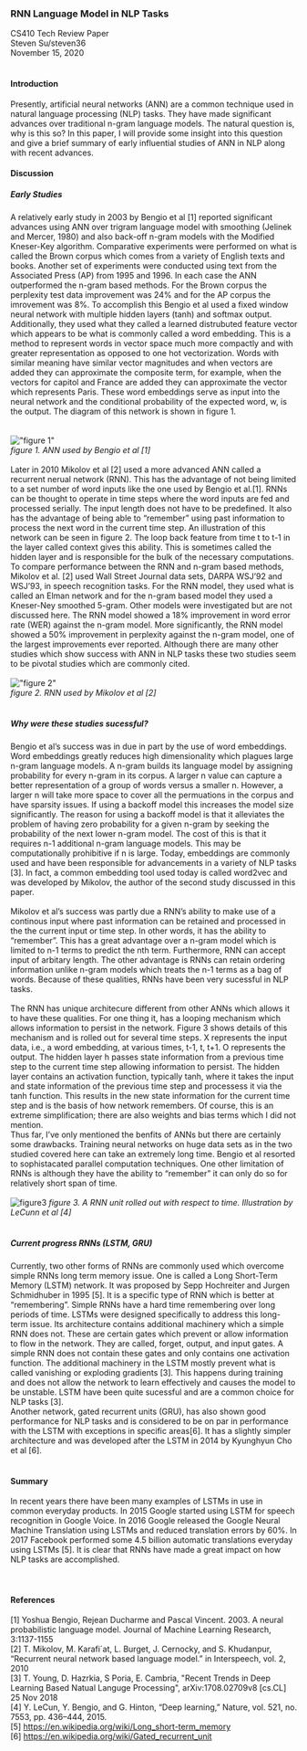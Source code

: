 ### RNN Language Model in NLP Tasks
CS410 Tech Review Paper</br>
Steven Su/steven36</br>
November 15, 2020
</br>
</br>
#### Introduction
Presently, artificial neural networks (ANN) are a common technique used in natural language processing (NLP) tasks.  They have made significant advances over traditional n-gram language models.  The natural question is, why is this so?  In this paper, I will provide some insight into this question and give a brief summary of early influential studies of ANN in NLP along with recent advances. 
</br>
#### Discussion 
##### Early Studies 
A relatively early study in 2003 by Bengio et al [1] reported significant advances using ANN over trigram language model with smoothing (Jelinek and Mercer, 1980) and also back-off n-gram models with the Modified Kneser-Key algorithm.  Comparative experiments were performed on what is called the Brown corpus which comes from a variety of English texts and books.  Another set of experiments were conducted using text from the Associated Press (AP) from 1995 and 1996.   In each case the ANN outperformed the n-gram based methods.  For the Brown corpus the perplexity test data improvement was 24% and for the AP corpus the imrovement was 8%.  To accomplish this Bengio et al used a fixed window neural network with multiple hidden layers (tanh) and  softmax output.  Additionally, they used what they called a learned distrubuted feature vector which appears to be what is commonly called a word embedding.  This is a method to represent words in vector space much more compactly and with greater representation as opposed to one hot vectorization.  Words with similar meaning have similar vector magnitudes and when vectors are added they can approximate the composite term, for example, when the vectors for capitol and France are added they can approximate the vector which represents Paris.  These word embeddings serve as input into the neural network and the conditional probability of the expected word, w, is the output.  The diagram of this network is shown in figure 1.   
</br>
</br>
!["figure 1"](bengio_ANN.png)
</br>
*figure 1.  ANN used by Bengio et al [1]*
</br>
</br>
Later in 2010 Mikolov et al [2] used a more advanced ANN called a recurrent nerual network (RNN).   This has the advantage of not being limited to a set number of word inputs like the one used by Bengio et al.[1].  RNNs can be thought to operate in time steps where the word inputs are fed and processed serially.  The input length does not have to be predefined.  It also has the advantage of being able to “remember” using past information to process the next word in the current time step.  An illustration of this network can be seen in figure 2.  The loop back feature from time t to t-1 in the layer called context gives this ability.  This is sometimes called the hidden layer and is responsible for the bulk of the necessary computations.  To compare performance between the RNN and n-gram based methods, Mikolov et al. [2] used Wall Street Journal data sets, DARPA WSJ’92 and WSJ’93, in speech recognition tasks.  For the RNN model, they used what is called an Elman network and for the n-gram based model they used a Kneser-Ney smoothed 5-gram.  Other models were investigated but are not discussed here.  The RNN model showed a 18% improvement in word error rate (WER) against the n-gram model.  More significantly, the RNN model showed a 50% improvement in perplexity against the n-gram model, one of the largest improvements ever reported.  Although there are many other studies which show success with ANN in NLP tasks these two studies seem to be pivotal studies which are commonly cited.
</br>
</br>
!["figure 2"](Milokov_RNN.png)
</br>
*figure 2.  RNN used by Mikolov et al [2]*
</br>
</br>
##### Why were these studies sucessful?
Bengio et al’s success was in due in part by the use of word embeddings.  Word embeddings greatly reduces high dimensionality which plagues large n-gram language models.  A n-gram builds its language model by assigning probability for every n-gram in its corpus.  A larger n value can capture a better representation of a group of words versus a smaller n.  However, a larger n will take more space to cover all the permuations in the corpus and have sparsity issues.  If using a backoff model this increases the model size significantly.  The reason for using a backoff model is that it alleviates the problem of having zero probability for a given n-gram by seeking the probability of the next lower n-gram model.  The cost of this is that it requires n-1 additional n-gram language models.  This may be computationally prohibitive if n is large.  Today, embeddings are commonly used and have been responsible for advancements in a variety of NLP tasks [3].   In fact, a common embedding tool used today is called word2vec and was developed by Mikolov, the author of the second study discussed in this paper.
</br>
</br>
Mikolov et al’s success was partly due a RNN’s ability to make use of a continous input where past information can be retained and processed in the the current input or time step.  In other words, it has the ability to “remember”.  This has a great advantage over a n-gram model which is limited to n-1 terms to predict the nth term.  Furthermore, RNN can accept input of arbitary length.  The other advantage is RNNs can retain ordering information unlike n-gram models which treats the n-1 terms as a bag of words.  Because of these qualities, RNNs have been very sucessful in NLP tasks.
</br>
</br>
The RNN has unique architecure different from other ANNs which allows it to have these qualities.  For one thing it, has a looping mechanism which allows information to persist in the network.  Figure 3 shows details of this mechanism and is rolled out for several time steps.  X represents the input data, i.e., a word embedding, at various times, t-1, t, t+1.  O represents the output.  The hidden layer h passes state information from a previous time step to the current time step allowing information to persist.  The hidden layer contains an activation function, typically tanh, where it takes the input and state information of the previous time step and processess it via the tanh function.  This results in the new state information for the current time step and is the basis of how network remembers.  Of course, this is an extreme simplification; there are also weights and bias terms which I did not mention.  
Thus far, I’ve only mentioned the benfits of ANNs but there are certainly some drawbacks.  Training neural networks on huge data sets as in the two studied covered here can take an extremely long time.  Bengio et al resorted to sophistacated parallel computation techniques.  One other limitation of RNNs is although they have the ability to “remember” it can only do so for relatively short span of time.
</br>
</br>
![figure3](LeCunn_RNN.png)
*figure 3.  A RNN unit rolled out with respect to time. Illustration by LeCunn et al [4]*
</br>
</br>
##### Current progress RNNs (LSTM, GRU)
Currently, two other forms of RNNs are commonly used which overcome simple RNNs long term memory issue.  One is called a Long Short-Term Memory (LSTM) network.  It was proposed by Sepp Hochreiter and Jurgen Schmidhuber in 1995 [5].  It is a specific type of RNN which is better at “remembering”.  Simple RNNs have a hard time remembering over long periods of time.  LSTMs were designed specifically to address this long-term issue.  Its architecture contains additional machinery which a simple RNN does not.  These are certain gates which prevent or allow information to flow in the network.  They are called, forget, output, and input gates.  A simple RNN does not contain these gates and only contains one activation function.  The additional machinery in the LSTM mostly prevent what is called vanishing or exploding gradients [3].  This happens during training and does not allow the network to learn effectively and causes the model to be unstable.  LSTM have been quite sucessful and are a common choice for NLP tasks [3].   
Another network, gated recurrent units (GRU), has also shown good performance for NLP tasks and is considered to be on par in performance with the LSTM with exceptions in specific areas[6].  It has a slightly simpler architecture and was developed after the LSTM in 2014 by Kyunghyun Cho et al [6].
</br>
</br>
#### Summary
In recent years there have been many examples of LSTMs in use in common everyday products.  In 2015 Google started using LSTM for speech recognition in Google Voice.  In 2016 Google released the Google Neural Machine Translation using LSTMs and reduced translation errors by 60%.  In 2017 Facebook performed some 4.5 billion automatic translations everyday using LSTMs [5].  It is clear that RNNs have made a great impact on how NLP tasks are accomplished.  
</br>
</br>
#### References
[1]  Yoshua Bengio, Rejean Ducharme and Pascal Vincent. 2003. A
neural probabilistic language model. Journal of Machine Learning
Research, 3:1137-1155
</br>
[2]  T. Mikolov, M. Karafi´at, L. Burget, J. Cernocky, and S. Khudanpur, “Recurrent neural network based language model.” in Interspeech, vol. 2, 2010
</br>
[3]  T. Young, D. Hazrkia, S Poria, E. Cambria, "Recent Trends in Deep Learning Based Natual Languge Processing", arXiv:1708.02709v8 [cs.CL] 25 Nov 2018
</br>
[4]  Y. LeCun, Y. Bengio, and G. Hinton, “Deep learning,” Nature, vol. 521, no. 7553, pp. 436–444, 2015.
</br>
[5]  https://en.wikipedia.org/wiki/Long_short-term_memory
</br>
[6]  https://en.wikipedia.org/wiki/Gated_recurrent_unit